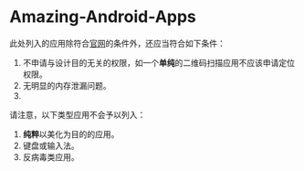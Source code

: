 # Amazing-Android-Apps

此处列入的应用除符合[官网](http://amazingapps.org/#two)的条件外，还应当符合如下条件：

1. 不申请与设计目的无关的权限，如一个**单纯**的二维码扫描应用不应该申请定位权限。
1. 无明显的内存泄漏问题。
1. 

请注意，以下类型应用不会予以列入：

1. **纯粹**以美化为目的的应用。
2. 键盘或输入法。
3. 反病毒类应用。
